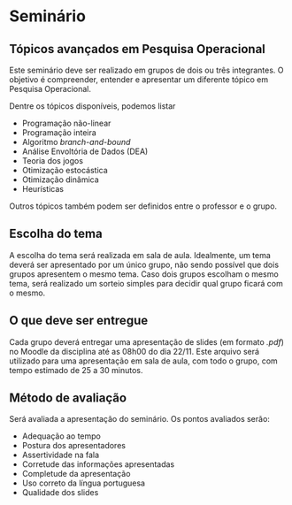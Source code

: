 # Seminário
## Tópicos avançados em Pesquisa Operacional

Este seminário deve ser realizado em grupos de dois ou três integrantes. O objetivo é compreender, entender e apresentar um diferente tópico em Pesquisa Operacional.

Dentre os tópicos disponíveis, podemos listar
 - Programação não-linear
 - Programação inteira
 - Algoritmo _branch-and-bound_
 - Análise Envoltória de Dados (DEA)
 - Teoria dos jogos
 - Otimização estocástica
 - Otimização dinâmica
 - Heurísticas

Outros tópicos também podem ser definidos entre o professor e o grupo.

## Escolha do tema

A escolha do tema será realizada em sala de aula. Idealmente, um tema deverá ser apresentado por um único grupo, não sendo possível que dois grupos apresentem o mesmo tema. Caso dois grupos escolham o mesmo tema, será realizado um sorteio simples para decidir qual grupo ficará com o mesmo.

## O que deve ser entregue

Cada grupo deverá entregar uma apresentação de slides (em formato _.pdf_) no Moodle da disciplina até as 08h00 do dia 22/11. Este arquivo será utilizado para uma apresentação em sala de aula, com todo o grupo, com tempo estimado de 25 a 30 minutos.

## Método de avaliação

Será avaliada a apresentação do seminário. Os pontos avaliados serão:
 - Adequação ao tempo
 - Postura dos apresentadores
 - Assertividade na fala
 - Corretude das informações apresentadas
 - Completude da apresentação
 - Uso correto da língua portuguesa
 - Qualidade dos slides